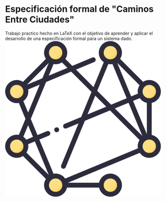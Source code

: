 # Especificación formal de "Caminos Entre Ciudades"
Trabajo practico hecho en LaTeX con el objetivo de aprender y aplicar el desarrollo de una especificación formal para un sistema dado.
![image alt](https://github.com/martincuestas/Trabajo-Practico-Especificacion-WP/blob/main/2165621.png?raw=true)
